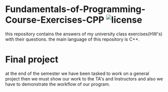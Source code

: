 # Fundamentals-of-Programming-Course-Exercises-CPP ![license](https://img.shields.io/github/license/pouyaardehkhani/Fundamentals-of-Programming-Course-Exercises-CPP.svg)
this repository contains the answers of my university class exercises(HW's) with their questions.
the main language of this repository is C++.

# Final project
at the end of the semester we have been tasked to work on a general project then we must show our work to the TA's and Instructors and also we have to demonstrate the workflow of our program.
